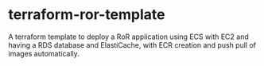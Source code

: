 # terraform-ror-template
A terraform template to deploy a RoR application using ECS with EC2 and having a RDS database and ElastiCache, with ECR creation and push pull of images automatically.
